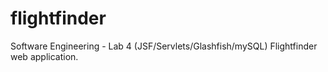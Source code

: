 flightfinder
============

Software Engineering - Lab 4 (JSF/Servlets/Glashfish/mySQL) Flightfinder web application.
